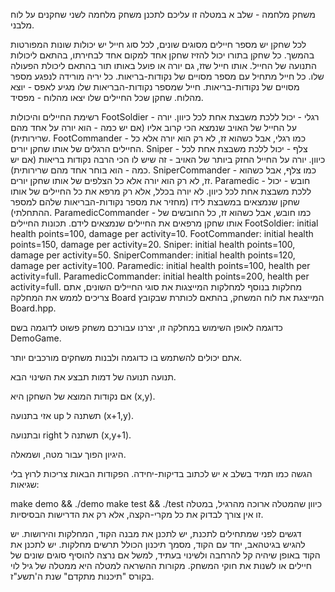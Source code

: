 משחק מלחמה - שלב א
במטלה זו עליכם לתכנן משחק מלחמה לשני שחקנים על לוח מלבני.

לכל שחקן יש מספר חיילים מסוגים שונים, לכל סוג חייל יש יכולות שונות המפורטות בהמשך. כל שחקן בתורו יכול להזיז שחקן אחד למקום אחד לבחירתו, בהתאם ליכולות התנועה של החייל. אותו חייל שזז, גם יורה או פועל באותו תור בהתאם ליכולת הפעולה שלו. כל חייל מתחיל עם מספר מסויים של נקודות-בריאות. כל יריה מורידה לנפגע מספר מסויים של נקודות-בריאות. חייל שמספר נקודות-הבריאות שלו מגיע לאפס - יוצא מהלוח. שחקן שכל החיילים שלו יצאו מהלוח - מפסיד.

רשימת החיילים והיכולות
FootSoldier - רגלי - יכול ללכת משבצת אחת לכל כיוון. יורה על החייל של האויב שנמצא הכי קרוב אליו (אם יש כמה - הוא יורה על אחד מהם שרירותית).
FootCommander - כמו רגלי, אבל כשהוא זז, לא רק הוא יורה אלא כל החיילים הרגלים של אותו שחקן יורים.
Sniper - צלף - יכול ללכת משבצת אחת לכל כיוון. יורה על החייל החזק ביותר של האויב - זה שיש לו הכי הרבה נקודות בריאות (אם יש כמה - הוא בוחר אחד מהם שרירותית).
SniperCommander - כמו צלף, אבל כשהוא זז, לא רק הוא יורה אלא כל הצלפים של אותו שחקן יורים.
Paramedic - חובש - יכול ללכת משבצת אחת לכל כיוון. לא יורה בכלל, אלא רק מרפא את כל החיילים של אותו שחקן שנמצאים במשבצת לידו (מחזיר את מספר נקודות-הבריאות שלהם למספר ההתחלתי).
ParamedicCommander - כמו חובש, אבל כשהוא זז, כל החובשים של אותו שחקן מרפאים את החיילים שנמצאים לידם.
תכונות החיילים
FootSoldier: initial health points=100, damage per activity=10.
FootCommander: initial health points=150, damage per activity=20.
Sniper: initial health points=100, damage per activity=50.
SniperCommander: initial health points=120, damage per activity=100.
Paramedic: initial health points=100, health per activity=full.
ParamedicCommander: initial health points=200, health per activity=full.
מחלקות
בנוסף למחלקות המייצגות את סוגי החיילים השונים, אתם צריכים לממש את המחלקה Board המייצגת את לוח המשחק, בהתאם לכותרת שבקובץ Board.hpp.

כדוגמה לאופן השימוש במחלקה זו, יצרנו עבורכם משחק פשוט לדוגמה בשם DemoGame.

אתם יכולים להשתמש בו כדוגמה ולבנות משחקים מורכבים יותר.

תנועה
תנועה של דמות תבצע את השינוי הבא.

אם נקודות המוצא של השחקן היא (x,y).

אזי בתנועה up תשתנה ל (x+1,y).

ובתנועה right תשתנה ל (x,y+1).

היגיון הפוך עבור מטה, ושמאלה.

הגשה
כמו תמיד בשלב א יש לכתוב בדיקות-יחידה. הפקודות הבאות צריכות לרוץ בלי שגיאות:

make demo && ./demo
make test && ./test
כיוון שהמטלה ארוכה מהרגיל, במטלה זו אין צורך לבדוק את כל מקרי-הקצה, אלא רק את הדרישות הבסיסיות.

דגשים
לפני שמתחילים לתכנת, יש לתכנן את מבנה הקוד, המחלקות והירושות. יש להגיש בגיטהאב, יחד עם הקוד, מסמך תיכנון הכולל תרשים מחלקות.
יש לתכנן את הקוד באופן שיהיה קל להרחבה ולשינוי בעתיד, למשל אם נרצה להוסיף סוגים שונים של חיילים או לשנות את חוקי המשחק.
מקורות
ההשראה למטלה היא ממטלה של גיל לוי בקורס "תיכנות מתקדם" שנת ה'תשע"ז.